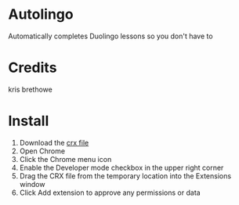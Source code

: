 # Autolingo
Automatically completes Duolingo lessons so you don't have to
# Credits
kris brethowe

# Install
1. Download the [crx file](https://github.com/ishandutta2007/Autolingo/blob/main/Autolingo_extension_2022_3_18_0.crx)
2. Open Chrome
3. Click the Chrome menu icon
4. Enable the Developer mode checkbox in the upper right corner
5. Drag the CRX file from the temporary location into the Extensions window
6. Click Add extension to approve any permissions or data
